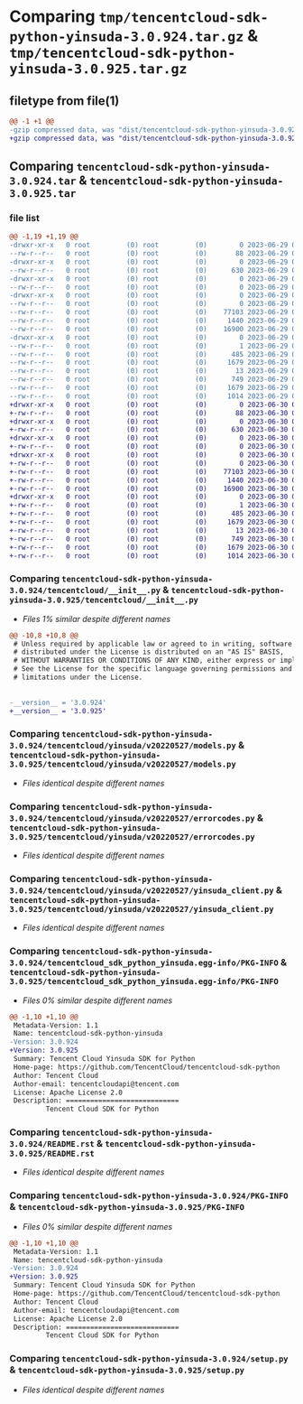 # Comparing `tmp/tencentcloud-sdk-python-yinsuda-3.0.924.tar.gz` & `tmp/tencentcloud-sdk-python-yinsuda-3.0.925.tar.gz`

## filetype from file(1)

```diff
@@ -1 +1 @@
-gzip compressed data, was "dist/tencentcloud-sdk-python-yinsuda-3.0.924.tar", last modified: Thu Jun 29 00:50:25 2023, max compression
+gzip compressed data, was "dist/tencentcloud-sdk-python-yinsuda-3.0.925.tar", last modified: Fri Jun 30 02:29:55 2023, max compression
```

## Comparing `tencentcloud-sdk-python-yinsuda-3.0.924.tar` & `tencentcloud-sdk-python-yinsuda-3.0.925.tar`

### file list

```diff
@@ -1,19 +1,19 @@
-drwxr-xr-x   0 root         (0) root         (0)        0 2023-06-29 00:50:25.000000 tencentcloud-sdk-python-yinsuda-3.0.924/
--rw-r--r--   0 root         (0) root         (0)       88 2023-06-29 00:50:25.000000 tencentcloud-sdk-python-yinsuda-3.0.924/setup.cfg
-drwxr-xr-x   0 root         (0) root         (0)        0 2023-06-29 00:50:25.000000 tencentcloud-sdk-python-yinsuda-3.0.924/tencentcloud/
--rw-r--r--   0 root         (0) root         (0)      630 2023-06-29 00:50:25.000000 tencentcloud-sdk-python-yinsuda-3.0.924/tencentcloud/__init__.py
-drwxr-xr-x   0 root         (0) root         (0)        0 2023-06-29 00:50:25.000000 tencentcloud-sdk-python-yinsuda-3.0.924/tencentcloud/yinsuda/
--rw-r--r--   0 root         (0) root         (0)        0 2023-06-29 00:50:25.000000 tencentcloud-sdk-python-yinsuda-3.0.924/tencentcloud/yinsuda/__init__.py
-drwxr-xr-x   0 root         (0) root         (0)        0 2023-06-29 00:50:25.000000 tencentcloud-sdk-python-yinsuda-3.0.924/tencentcloud/yinsuda/v20220527/
--rw-r--r--   0 root         (0) root         (0)        0 2023-06-29 00:50:25.000000 tencentcloud-sdk-python-yinsuda-3.0.924/tencentcloud/yinsuda/v20220527/__init__.py
--rw-r--r--   0 root         (0) root         (0)    77103 2023-06-29 00:50:25.000000 tencentcloud-sdk-python-yinsuda-3.0.924/tencentcloud/yinsuda/v20220527/models.py
--rw-r--r--   0 root         (0) root         (0)     1440 2023-06-29 00:50:25.000000 tencentcloud-sdk-python-yinsuda-3.0.924/tencentcloud/yinsuda/v20220527/errorcodes.py
--rw-r--r--   0 root         (0) root         (0)    16900 2023-06-29 00:50:25.000000 tencentcloud-sdk-python-yinsuda-3.0.924/tencentcloud/yinsuda/v20220527/yinsuda_client.py
-drwxr-xr-x   0 root         (0) root         (0)        0 2023-06-29 00:50:25.000000 tencentcloud-sdk-python-yinsuda-3.0.924/tencentcloud_sdk_python_yinsuda.egg-info/
--rw-r--r--   0 root         (0) root         (0)        1 2023-06-29 00:50:25.000000 tencentcloud-sdk-python-yinsuda-3.0.924/tencentcloud_sdk_python_yinsuda.egg-info/dependency_links.txt
--rw-r--r--   0 root         (0) root         (0)      485 2023-06-29 00:50:25.000000 tencentcloud-sdk-python-yinsuda-3.0.924/tencentcloud_sdk_python_yinsuda.egg-info/SOURCES.txt
--rw-r--r--   0 root         (0) root         (0)     1679 2023-06-29 00:50:25.000000 tencentcloud-sdk-python-yinsuda-3.0.924/tencentcloud_sdk_python_yinsuda.egg-info/PKG-INFO
--rw-r--r--   0 root         (0) root         (0)       13 2023-06-29 00:50:25.000000 tencentcloud-sdk-python-yinsuda-3.0.924/tencentcloud_sdk_python_yinsuda.egg-info/top_level.txt
--rw-r--r--   0 root         (0) root         (0)      749 2023-06-29 00:50:25.000000 tencentcloud-sdk-python-yinsuda-3.0.924/README.rst
--rw-r--r--   0 root         (0) root         (0)     1679 2023-06-29 00:50:25.000000 tencentcloud-sdk-python-yinsuda-3.0.924/PKG-INFO
--rw-r--r--   0 root         (0) root         (0)     1014 2023-06-29 00:50:25.000000 tencentcloud-sdk-python-yinsuda-3.0.924/setup.py
+drwxr-xr-x   0 root         (0) root         (0)        0 2023-06-30 02:29:55.000000 tencentcloud-sdk-python-yinsuda-3.0.925/
+-rw-r--r--   0 root         (0) root         (0)       88 2023-06-30 02:29:55.000000 tencentcloud-sdk-python-yinsuda-3.0.925/setup.cfg
+drwxr-xr-x   0 root         (0) root         (0)        0 2023-06-30 02:29:55.000000 tencentcloud-sdk-python-yinsuda-3.0.925/tencentcloud/
+-rw-r--r--   0 root         (0) root         (0)      630 2023-06-30 02:29:55.000000 tencentcloud-sdk-python-yinsuda-3.0.925/tencentcloud/__init__.py
+drwxr-xr-x   0 root         (0) root         (0)        0 2023-06-30 02:29:55.000000 tencentcloud-sdk-python-yinsuda-3.0.925/tencentcloud/yinsuda/
+-rw-r--r--   0 root         (0) root         (0)        0 2023-06-30 02:29:55.000000 tencentcloud-sdk-python-yinsuda-3.0.925/tencentcloud/yinsuda/__init__.py
+drwxr-xr-x   0 root         (0) root         (0)        0 2023-06-30 02:29:55.000000 tencentcloud-sdk-python-yinsuda-3.0.925/tencentcloud/yinsuda/v20220527/
+-rw-r--r--   0 root         (0) root         (0)        0 2023-06-30 02:29:55.000000 tencentcloud-sdk-python-yinsuda-3.0.925/tencentcloud/yinsuda/v20220527/__init__.py
+-rw-r--r--   0 root         (0) root         (0)    77103 2023-06-30 02:29:55.000000 tencentcloud-sdk-python-yinsuda-3.0.925/tencentcloud/yinsuda/v20220527/models.py
+-rw-r--r--   0 root         (0) root         (0)     1440 2023-06-30 02:29:55.000000 tencentcloud-sdk-python-yinsuda-3.0.925/tencentcloud/yinsuda/v20220527/errorcodes.py
+-rw-r--r--   0 root         (0) root         (0)    16900 2023-06-30 02:29:55.000000 tencentcloud-sdk-python-yinsuda-3.0.925/tencentcloud/yinsuda/v20220527/yinsuda_client.py
+drwxr-xr-x   0 root         (0) root         (0)        0 2023-06-30 02:29:55.000000 tencentcloud-sdk-python-yinsuda-3.0.925/tencentcloud_sdk_python_yinsuda.egg-info/
+-rw-r--r--   0 root         (0) root         (0)        1 2023-06-30 02:29:55.000000 tencentcloud-sdk-python-yinsuda-3.0.925/tencentcloud_sdk_python_yinsuda.egg-info/dependency_links.txt
+-rw-r--r--   0 root         (0) root         (0)      485 2023-06-30 02:29:55.000000 tencentcloud-sdk-python-yinsuda-3.0.925/tencentcloud_sdk_python_yinsuda.egg-info/SOURCES.txt
+-rw-r--r--   0 root         (0) root         (0)     1679 2023-06-30 02:29:55.000000 tencentcloud-sdk-python-yinsuda-3.0.925/tencentcloud_sdk_python_yinsuda.egg-info/PKG-INFO
+-rw-r--r--   0 root         (0) root         (0)       13 2023-06-30 02:29:55.000000 tencentcloud-sdk-python-yinsuda-3.0.925/tencentcloud_sdk_python_yinsuda.egg-info/top_level.txt
+-rw-r--r--   0 root         (0) root         (0)      749 2023-06-30 02:29:55.000000 tencentcloud-sdk-python-yinsuda-3.0.925/README.rst
+-rw-r--r--   0 root         (0) root         (0)     1679 2023-06-30 02:29:55.000000 tencentcloud-sdk-python-yinsuda-3.0.925/PKG-INFO
+-rw-r--r--   0 root         (0) root         (0)     1014 2023-06-30 02:29:55.000000 tencentcloud-sdk-python-yinsuda-3.0.925/setup.py
```

### Comparing `tencentcloud-sdk-python-yinsuda-3.0.924/tencentcloud/__init__.py` & `tencentcloud-sdk-python-yinsuda-3.0.925/tencentcloud/__init__.py`

 * *Files 1% similar despite different names*

```diff
@@ -10,8 +10,8 @@
 # Unless required by applicable law or agreed to in writing, software
 # distributed under the License is distributed on an "AS IS" BASIS,
 # WITHOUT WARRANTIES OR CONDITIONS OF ANY KIND, either express or implied.
 # See the License for the specific language governing permissions and
 # limitations under the License.
 
 
-__version__ = '3.0.924'
+__version__ = '3.0.925'
```

### Comparing `tencentcloud-sdk-python-yinsuda-3.0.924/tencentcloud/yinsuda/v20220527/models.py` & `tencentcloud-sdk-python-yinsuda-3.0.925/tencentcloud/yinsuda/v20220527/models.py`

 * *Files identical despite different names*

### Comparing `tencentcloud-sdk-python-yinsuda-3.0.924/tencentcloud/yinsuda/v20220527/errorcodes.py` & `tencentcloud-sdk-python-yinsuda-3.0.925/tencentcloud/yinsuda/v20220527/errorcodes.py`

 * *Files identical despite different names*

### Comparing `tencentcloud-sdk-python-yinsuda-3.0.924/tencentcloud/yinsuda/v20220527/yinsuda_client.py` & `tencentcloud-sdk-python-yinsuda-3.0.925/tencentcloud/yinsuda/v20220527/yinsuda_client.py`

 * *Files identical despite different names*

### Comparing `tencentcloud-sdk-python-yinsuda-3.0.924/tencentcloud_sdk_python_yinsuda.egg-info/PKG-INFO` & `tencentcloud-sdk-python-yinsuda-3.0.925/tencentcloud_sdk_python_yinsuda.egg-info/PKG-INFO`

 * *Files 0% similar despite different names*

```diff
@@ -1,10 +1,10 @@
 Metadata-Version: 1.1
 Name: tencentcloud-sdk-python-yinsuda
-Version: 3.0.924
+Version: 3.0.925
 Summary: Tencent Cloud Yinsuda SDK for Python
 Home-page: https://github.com/TencentCloud/tencentcloud-sdk-python
 Author: Tencent Cloud
 Author-email: tencentcloudapi@tencent.com
 License: Apache License 2.0
 Description: ============================
         Tencent Cloud SDK for Python
```

### Comparing `tencentcloud-sdk-python-yinsuda-3.0.924/README.rst` & `tencentcloud-sdk-python-yinsuda-3.0.925/README.rst`

 * *Files identical despite different names*

### Comparing `tencentcloud-sdk-python-yinsuda-3.0.924/PKG-INFO` & `tencentcloud-sdk-python-yinsuda-3.0.925/PKG-INFO`

 * *Files 0% similar despite different names*

```diff
@@ -1,10 +1,10 @@
 Metadata-Version: 1.1
 Name: tencentcloud-sdk-python-yinsuda
-Version: 3.0.924
+Version: 3.0.925
 Summary: Tencent Cloud Yinsuda SDK for Python
 Home-page: https://github.com/TencentCloud/tencentcloud-sdk-python
 Author: Tencent Cloud
 Author-email: tencentcloudapi@tencent.com
 License: Apache License 2.0
 Description: ============================
         Tencent Cloud SDK for Python
```

### Comparing `tencentcloud-sdk-python-yinsuda-3.0.924/setup.py` & `tencentcloud-sdk-python-yinsuda-3.0.925/setup.py`

 * *Files identical despite different names*

